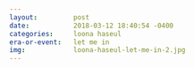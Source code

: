 ```yaml
---
layout:         post
date:           2018-03-12 18:40:54 -0400
categories:     loona haseul
era-or-event:   let me in
img:            loona-haseul-let-me-in-2.jpg
---
```

